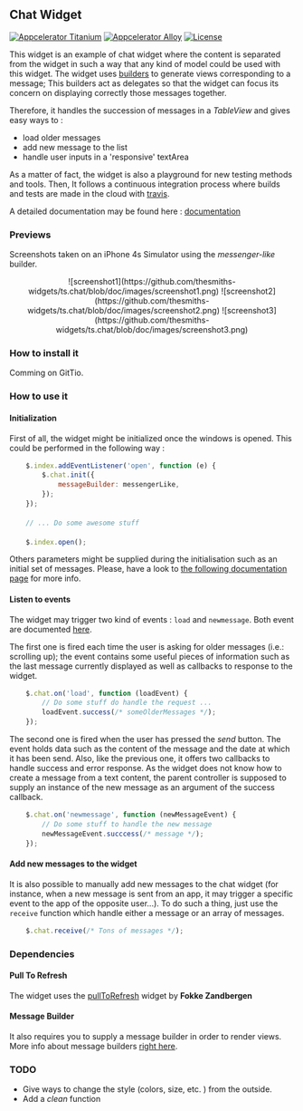 ## Chat Widget
[![Appcelerator
Titanium](http://www-static.appcelerator.com/badges/titanium-git-badge-sq.png)](http://appcelerator.com/titanium/)
[![Appcelerator
Alloy](http://www-static.appcelerator.com/badges/alloy-git-badge-sq.png)](http://appcelerator.com/alloy/)
[![License](http://img.shields.io/badge/license-Apache%202.0-blue.svg?style=flat)](http://choosealicense.com/licenses/apache-2.0/)


This widget is an example of chat widget where the content is separated from the widget in such a
way that any kind of model could be used with this widget. The widget uses
[builders](https://github.com/thesmiths-widgets/ts.messageBuilderFactory) to generate views
corresponding to a message; This builders act as delegates so that the widget can focus its concern
on displaying correctly those messages together.

Therefore, it handles the succession of messages in a *TableView* and gives easy ways to : 
- load older messages
- add new message to the list
- handle user inputs in a 'responsive' textArea

As a matter of fact, the widget is also a playground for new testing methods and tools. Then, It
follows a continuous integration process where builds and tests are made in the cloud with
[travis](https://travis-ci.org).

A detailed documentation may be found here :
[documentation](https://thesmiths-widgets.github.io/ts.chat)

### Previews
Screenshots taken on an iPhone 4s Simulator using the *messenger-like* builder.
<style>
    .previews { 
        text-align: center;
        width: 100%;
    }
    .previews img {
        display: inline-block;
        margin: 0 1%;
        width: 30%;
    }
</style>
<div class="previews">
    ![screenshot1](https://github.com/thesmiths-widgets/ts.chat/blob/doc/images/screenshot1.png)
    ![screenshot2](https://github.com/thesmiths-widgets/ts.chat/blob/doc/images/screenshot2.png)
    ![screenshot3](https://github.com/thesmiths-widgets/ts.chat/blob/doc/images/screenshot3.png)
</div>

### How to install it
Comming on GitTio.

### How to use it

#### Initialization
First of all, the widget might be initialized once the windows is opened. This could be performed in
the following way :

```javascript
    $.index.addEventListener('open', function (e) {
        $.chat.init({
            messageBuilder: messengerLike,
        });
    });

    // ... Do some awesome stuff

    $.index.open();
```

Others parameters might be supplied during the initialisation such as an initial set of messages.
Please, have a look to [the following documentation
page](https://thesmiths-widgets.github.io/#!/api/ts.chat-method-init) for more info.

#### Listen to events 
The widget may trigger two kind of events : `load` and `newmessage`. Both event are documented
[here](https://thesmiths-widgets.github.io/#!/api/ts.chat-event-load). 

The first one is fired each time the user is asking for older messages (i.e.: scrolling up); the
event contains some useful pieces of information such as the last message currently displayed as
well as callbacks to response to the widget. 

```javascript
    $.chat.on('load', function (loadEvent) {
        // Do some stuff do handle the request ...
        loadEvent.success(/* someOlderMessages */);
    });
```

The second one is fired when the user has pressed the *send* button. The event holds data such as
the content of the message and the date at which it has been send. Also, like the previous one, it
offers two callbacks to handle success and error response. As the widget does not know how to create
a message from a text content, the parent controller is supposed to supply an instance of the new
message as an argument of the success callback.

```javascript
    $.chat.on('newmessage', function (newMessageEvent) {
        // Do some stuff to handle the new message
        newMessageEvent.succcess(/* message */);
    });
```

#### Add new messages to the widget
It is also possible to manually add new messages to the chat widget (for instance, when a new
message is sent from an app, it may trigger a specific event to the app of the opposite user...).
To do such a thing, just use the `receive` function which handle either a message or an array of
messages. 

```javascript
    $.chat.receive(/* Tons of messages */);
```

### Dependencies 

#### Pull To Refresh
The widget uses the [pullToRefresh](https://github.com/FokkeZB/nl.fokkezb.pullToRefresh) widget by **Fokke Zandbergen**

#### Message Builder
It also requires you to supply a message builder in order to render views. More info about message
builders [right here](https://github.com/thesmiths-widgets/ts.messageBuilderFactory).

### TODO

- Give ways to change the style (colors, size, etc. ) from the outside.
- Add a *clean* function
